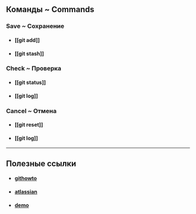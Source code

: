 ## Команды ~ Commands
### Save ~ Сохранение
- #### [[git add]]
- #### [[git stash]]
### Check ~ Проверка
- #### [[git status]]
- #### [[git log]]
### Cancel ~ Отмена
- #### [[git reset]]
- #### [[git log]]

---

## Полезные ссылки
- #### [githowto](https://githowto.com/ru)
- #### [atlassian](https://www.atlassian.com/ru/git)
- #### [demo](https://learngitbranching.js.org/)